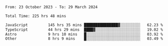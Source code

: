 

<!--START_SECTION:waka-->

```txt
From: 23 October 2023 - To: 29 March 2024

Total Time: 225 hrs 48 mins

JavaScript         145 hrs 35 mins ███████████████▓░░░░░░░░░   62.23 %
TypeScript         44 hrs 29 mins  ████▓░░░░░░░░░░░░░░░░░░░░   19.02 %
Astro              9 hrs 10 mins   █░░░░░░░░░░░░░░░░░░░░░░░░   03.92 %
Other              8 hrs 9 mins    █░░░░░░░░░░░░░░░░░░░░░░░░   03.49 %
```

<!--END_SECTION:waka-->
